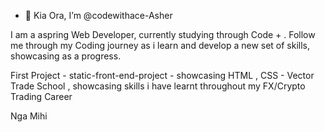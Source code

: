 - 👋 Kia Ora, I’m @codewithace-Asher
 
 I am a aspring Web Developer, currently studying through Code + .
 Follow me through my Coding journey as i learn and develop a new set of skills, showcasing as a progress.
 
 First Project - static-front-end-project - showcasing HTML , CSS - Vector Trade School , showcasing skills i have learnt throughout my FX/Crypto Trading Career
 
 Nga Mihi
